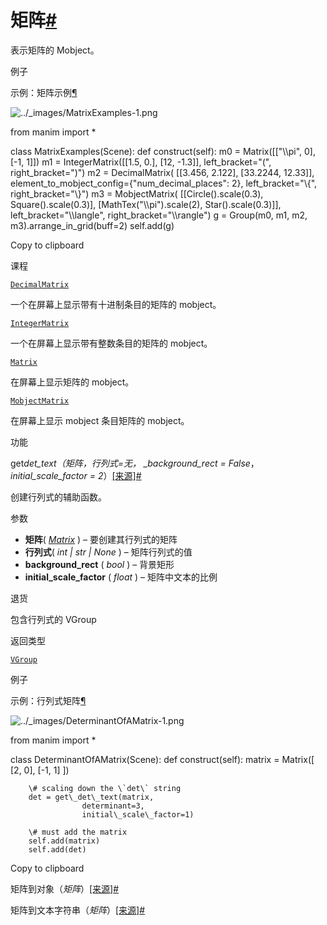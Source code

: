 # 矩阵[#](#module-manim.mobject.matrix "此标题的固定链接")

表示矩阵的 Mobject。

例子

示例：矩阵示例[¶](#matrixexamples)

![../_images/MatrixExamples-1.png](../_images/MatrixExamples-1.png)

from manim import \*

class MatrixExamples(Scene):
def construct(self):
m0 = Matrix(\[\["\\\pi", 0\], \[-1, 1\]\])
m1 = IntegerMatrix(\[\[1.5, 0.\], \[12, -1.3\]\],
left_bracket="(",
right_bracket=")")
m2 = DecimalMatrix(
\[\[3.456, 2.122\], \[33.2244, 12.33\]\],
element_to_mobject_config={"num_decimal_places": 2},
left_bracket="\\\{",
right_bracket="\\\}")
m3 = MobjectMatrix(
\[\[Circle().scale(0.3), Square().scale(0.3)\],
\[MathTex("\\\pi").scale(2), Star().scale(0.3)\]\],
left_bracket="\\\langle",
right_bracket="\\\rangle")
g = Group(m0, m1, m2, m3).arrange_in_grid(buff=2)
self.add(g)

Copy to clipboard

课程

[`DecimalMatrix`](manim.mobject.matrix.DecimalMatrix.html#manim.mobject.matrix.DecimalMatrix "manim.mobject.matrix.DecimalMatrix")

一个在屏幕上显示带有十进制条目的矩阵的 mobject。

[`IntegerMatrix`](manim.mobject.matrix.IntegerMatrix.html#manim.mobject.matrix.IntegerMatrix "manim.mobject.matrix.IntegerMatrix")

一个在屏幕上显示带有整数条目的矩阵的 mobject。

[`Matrix`](manim.mobject.matrix.Matrix.html#manim.mobject.matrix.Matrix "manim.mobject.matrix.Matrix")

在屏幕上显示矩阵的 mobject。

[`MobjectMatrix`](manim.mobject.matrix.MobjectMatrix.html#manim.mobject.matrix.MobjectMatrix "manim.mobject.matrix.MobjectMatrix")

在屏幕上显示 mobject 条目矩阵的 mobject。

功能

get*det_text（*矩阵*，*行列式=无*， \_background_rect = False*， _initial_scale_factor = 2_）[\[来源\]](../_modules/manim/mobject/matrix.html#get_det_text)[#](#manim.mobject.matrix.get_det_text "此定义的固定链接")

创建行列式的辅助函数。

参数

- **矩阵**( [_Matrix_](manim.mobject.matrix.Matrix.html#manim.mobject.matrix.Matrix "manim.mobject.matrix.Matrix") ) – 要创建其行列式的矩阵
- **行列式**( _int_ _|_ _str_ _|_ _None_ ) – 矩阵行列式的值
- **background_rect** ( _bool_ ) – 背景矩形
- **initial_scale_factor** ( _float_ ) – 矩阵中文本的比例

退货

包含行列式的 VGroup

返回类型

[`VGroup`](manim.mobject.types.vectorized_mobject.VGroup.html#manim.mobject.types.vectorized_mobject.VGroup "manim.mobject.types.vectorized_mobject.VGroup")

例子

示例：行列式矩阵[¶](#determinantofamatrix)

![../_images/DeterminantOfAMatrix-1.png](../_images/DeterminantOfAMatrix-1.png)

from manim import \*

class DeterminantOfAMatrix(Scene):
def construct(self):
matrix = Matrix(\[
\[2, 0\],
\[-1, 1\]
\])

        \# scaling down the \`det\` string
        det = get\_det\_text(matrix,
                    determinant=3,
                    initial\_scale\_factor=1)

        \# must add the matrix
        self.add(matrix)
        self.add(det)

Copy to clipboard

矩阵到对象（_矩阵_）[\[来源\]](../_modules/manim/mobject/matrix.html#matrix_to_mobject)[#](#manim.mobject.matrix.matrix_to_mobject "此定义的固定链接")

矩阵到文本字符串（_矩阵_）[\[来源\]](../_modules/manim/mobject/matrix.html#matrix_to_tex_string)[#](#manim.mobject.matrix.matrix_to_tex_string "此定义的固定链接")
